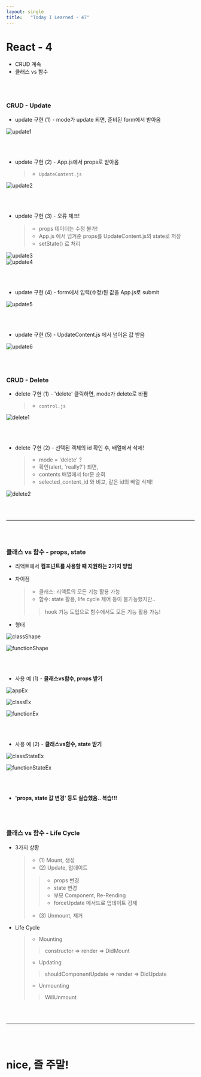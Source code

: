 ```yaml
---
layout: single
title:   "Today I Learned - 47"
---
```


# React - 4
  * CRUD 계속
  * 클래스 vs 함수

<br>
<br>

### CRUD - Update
  * update 구현 (1) - mode가 update 되면, 준비된 form에서 받아옴

![update1](https://rightmemory1999.github.io/images/data0617/update1.png)

<br>
<br>

  * update 구현 (2) - App.js에서 props로 받아옴
    > * ```UpdateContent.js``` <br>

![update2](https://rightmemory1999.github.io/images/data0617/update2.png)

<br>
<br>

  * update 구현 (3) - 오류 체크!
    > * props 데이터는 수정 불가!
    > * App.js 에서 넘겨준 props를 UpdateContent.js의 state로 저장
    > * setState() 로 처리 <br>

![update3](https://rightmemory1999.github.io/images/data0617/update3.png) <br>
![update4](https://rightmemory1999.github.io/images/data0617/update4.png)

<br>
<br>

  * update 구현 (4) - form에서 입력(수정)된 값을 App.js로 submit

![update5](https://rightmemory1999.github.io/images/data0617/update5.png)

<br>
<br>

  * update 구현 (5) - UpdateContent.js 에서 넘어온 값 받음

![update6](https://rightmemory1999.github.io/images/data0617/update6.png)

<br>
<br>

### CRUD - Delete
  * delete 구현 (1) - 'delete' 클릭하면, mode가 delete로 바뀜
    > * ```control.js``` <br>

![delete1](https://rightmemory1999.github.io/images/data0617/delete1.png)

<br>
<br>

  * delete 구현 (2) - 선택된 객체의 id 확인 후, 배열에서 삭제!
    > * mode = 'delete' ?
    > * 확인(alert, 'really?') 되면,
    > * contents 배열에서 for문 순회
    > * selected_content_id 와 비교, 같은 id의 배열 삭제! <br>

![delete2](https://rightmemory1999.github.io/images/data0617/delete2.png)

<br>
<br>

* * *

<br>
<br>

### 클래스 vs 함수 - props, state
  * 리액트에서 **컴포넌트를 사용할 때 지원하는 2가지 방법**

  * 차이점
    > * 클래스: 리액트의 모든 기능 활용 가능
    > * 함수: state 활용, life cycle 제어 등이 불가능했지만..
    >> hook 기능 도입으로 함수에서도 모든 기능 활용 가능!

  * 형태

![classShape](https://rightmemory1999.github.io/images/data0617/classShape.png) <br>

![functionShape](https://rightmemory1999.github.io/images/data0617/functionShape.png)

<br>
<br>

  * 사용 예 (1) - **클래스vs함수,  props 받기**

![appEx](https://rightmemory1999.github.io/images/data0617/appEx.png) <br>

![classEx](https://rightmemory1999.github.io/images/data0617/classEx.png) <br>

![functionEx](https://rightmemory1999.github.io/images/data0617/functionEx.png)

<br>
<br>

  * 사용 예 (2) - **클래스vs함수,  state 받기**

![classStateEx](https://rightmemory1999.github.io/images/data0617/classStateEx.png) <br>

![functionStateEx](https://rightmemory1999.github.io/images/data0617/functionStateEx.png)

<br>
<br>

  * **'props, state 값 변경' 등도 실습했음.. 복습!!!**

<br>
<br>

### 클래스 vs 함수 - Life Cycle
  * 3가지 상황
    > * (1) Mount, 생성
    > * (2) Update, 업데이트
    >> * props 변경
    >> * state 변경
    >> * 부모 Component, Re-Rending
    >> * forceUpdate 메서드로 업데이트 강제
    > * (3) Unmount, 제거

  * Life Cycle
    > * Mounting
    >> constructor => render => DidMount
    > * Updating
    >> shouldComponentUpdate => render => DidUpdate
    > * Unmounting
    >> WillUnmount

<br>
<br>

* * *

<br>
<br>

# nice, 즐 주말!
